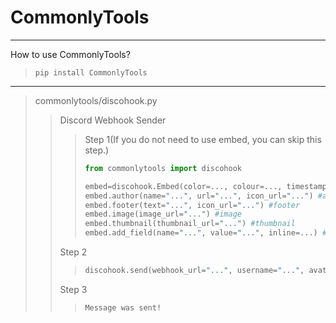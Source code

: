 # CommonlyTools

----------

How to use CommonlyTools?
>```pip install CommonlyTools```
----------

>commonlytools/discohook.py
>>Discord Webhook Sender
>>>Step 1(If you do not need to use embed, you can skip this step.)
>>>```py
>>>from commonlytools import discohook
>>>
>>>embed=discohook.Embed(color=..., colour=..., timestamp=..., title="...", description="...") #If you need, you can enter the colour, title or descriotion
>>>embed.author(name="...", url="...", icon_url="...") #author
>>>embed.footer(text="...", icon_url="...") #footer
>>>embed.image(image_url="...") #image
>>>embed.thumbnail(thumbnail_url="...") #thumbnail
>>>embed.add_field(name="...", value="...", inline=...) #add_field #This function can unlimited superposition.
>>>```
>>
>>Step 2
>>>```py
>>>discohook.send(webhook_url="...", username="...", avatar_url="...", content="...", embeds=[...])
>>>```
>>
>>Step 3
>>>```
>>>Message was sent!
>>>```